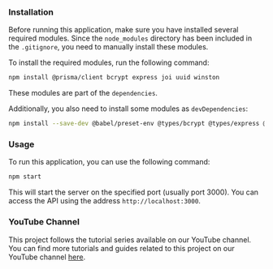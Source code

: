 ### Installation

Before running this application, make sure you have installed several required modules. Since the `node_modules` directory has been included in the `.gitignore`, you need to manually install these modules.

To install the required modules, run the following command:

```bash
npm install @prisma/client bcrypt express joi uuid winston
```

These modules are part of the `dependencies`.

Additionally, you also need to install some modules as `devDependencies`:

```bash
npm install --save-dev @babel/preset-env @types/bcrypt @types/express @types/jest @types/uuid babel-jest jest nodemon prisma
```

### Usage

To run this application, you can use the following command:

```bash
npm start
```

This will start the server on the specified port (usually port 3000). You can access the API using the address `http://localhost:3000`.

### YouTube Channel

This project follows the tutorial series available on our YouTube channel. You can find more tutorials and guides related to this project on our YouTube channel [here](https://www.youtube.com/watch?v=6v8JXecArqE).